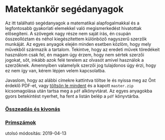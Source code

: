 Matektankör segédanyagok
========================

Az itt található segédanyagok a matematikai alapfogalmakkal és a legfontosabb gyakorlati elemekkel való megismerkedést hivatottak elősegíteni.
A szövegek nagy része nem saját írás, én csupán összeollóztam és néhol kiegészítettem különböző nagyszerű szerzők munkáját.
Az egyes anyagok elején minden esetben közlöm, hogy mely művekből származik a tartalom.
Tekintve, hogy az eredeti művek töredékeit használom csak fel, én magam úgy érzem, hogy nem sértek szerzői jogokat, sőt, inkább azok felé terelem az olvasót amivel használok a szerzőknek.
Amennyiben valamelyik szerzői jog tulajdonos úgy érzi, hogy ez nem így van, kérem lépjen velem kapcsolatba.

Javaslom, hogy az alábbi címekre kattintva töltse le és nyissa meg az Önt érdeklő PDF-et, vagy [töltsön le mindent](https://github.com/matektankor/segedanyag/archive/master.zip) és a kapott `master.zip` kicsomagolása után tartsa meg a `pdf` alkönyvtárat. Az egyes anyagokba gyors betekintést nyerhet, ha fent a listán belép a `pdf` könyvtárba.

### [Összeadás és kivonás](https://github.com/matektankor/segedanyag/raw/master/pdf/osszeadas_kivonas.pdf)

### [Prímszámok](https://github.com/matektankor/segedanyag/raw/master/pdf/primszamok.pdf)

utolsó módosítás: 2019-04-13